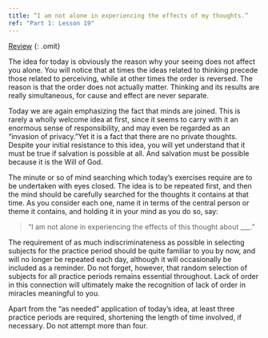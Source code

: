 ```yaml
---
title: “I am not alone in experiencing the effects of my thoughts.”
ref: "Part 1: Lesson 19"
---
```


<a class="hide-review" href="/acim/workbook/l054/#l019">Review</a>
{: .omit}

The idea for today is obviously the reason why your seeing does not
affect you alone. You will notice that at times the ideas related to
thinking precede those related to perceiving, while at other times the
order is reversed. The reason is that the order does not actually
matter. Thinking and its results are really simultaneous, for cause and
effect are never separate.

Today we are again emphasizing the fact that minds are joined. This is
rarely a wholly welcome idea at first, since it seems to carry with it
an enormous sense of responsibility, and may even be regarded as an
“invasion of privacy.”Yet it is a fact that there are no private
thoughts. Despite your initial resistance to this idea, you will yet
understand that it must be true if salvation is possible at all. And
salvation must be possible because it is the Will of God.

The minute or so of mind searching which today’s exercises require are
to be undertaken with eyes closed. The idea is to be repeated first, and
then the mind should be carefully searched for the thoughts it contains
at that time. As you consider each one, name it in terms of the central
person or theme it contains, and holding it in your mind as you do so,
say:

> “I am not alone in experiencing the effects of this thought about
> \_\_\_.”

The requirement of as much indiscriminateness as possible in selecting
subjects for the practice period should be quite familiar to you by now,
and will no longer be repeated each day, although it will occasionally
be included as a reminder. Do not forget, however, that random selection
of subjects for all practice periods remains essential throughout. Lack
of order in this connection will ultimately make the recognition of lack
of order in miracles meaningful to you.

Apart from the “as needed” application of today’s idea, at least three
practice periods are required, shortening the length of time involved,
if necessary. Do not attempt more than four.

